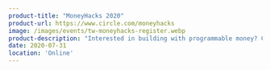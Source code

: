 ```yaml
---
product-title: "MoneyHacks 2020"
product-url: https://www.circle.com/moneyhacks
image: /images/events/tw-moneyhacks-register.webp
product-description: "Interested in building with programmable money? Circle is on the lookout for new, creative ideas that revolutionize payments, commerce and finance use cases — by integrating Circle APIs and USDC with other building blocks to deliver innovative solutions for business and consumers."  
date: 2020-07-31
location: 'Online'
---
```

